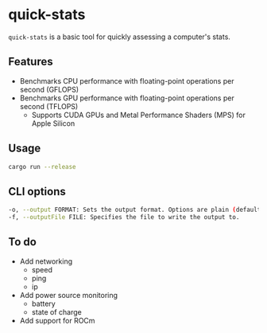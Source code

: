 # quick-stats

`quick-stats` is a basic tool for quickly assessing a computer's stats.

## Features

- Benchmarks CPU performance with floating-point operations per second (GFLOPS)
- Benchmarks GPU performance with floating-point operations per second (TFLOPS) 
  - Supports CUDA GPUs and Metal Performance Shaders (MPS) for Apple Silicon

## Usage

```bash 
cargo run --release
```


## CLI options

```bash 
-o, --output FORMAT: Sets the output format. Options are plain (default) or json.
-f, --outputFile FILE: Specifies the file to write the output to.
```

## To do

- Add networking
  - speed
  - ping
  - ip
- Add power source monitoring
  - battery
  - state of charge
- Add support for ROCm
